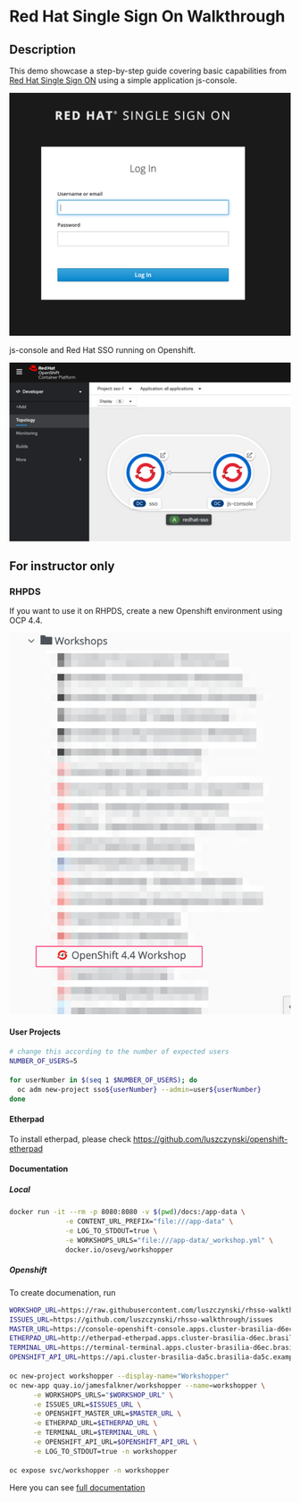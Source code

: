 # Red Hat Single Sign On Walkthrough

## Description

This demo showcase a step-by-step guide covering basic capabilities from [Red Hat Single Sign ON](https://access.redhat.com/products/red-hat-single-sign-on) using a simple application js-console.

![](docs/images/2020-05-27-15-00-27.png)

js-console and Red Hat SSO running on Openshift.

![](docs/images/2020-05-27-14-58-55.png)

## For instructor only

### RHPDS

If you want to use it on RHPDS, create a new Openshift environment using OCP 4.4.

![](docs/images/2020-05-27-09-34-46.png)

#### User Projects

```bash
# change this according to the number of expected users
NUMBER_OF_USERS=5

for userNumber in $(seq 1 $NUMBER_OF_USERS); do
  oc adm new-project sso${userNumber} --admin=user${userNumber}
done
```

#### Etherpad

To install etherpad, please check https://github.com/luszczynski/openshift-etherpad

#### Documentation

##### Local

```bash
docker run -it --rm -p 8080:8080 -v $(pwd)/docs:/app-data \
              -e CONTENT_URL_PREFIX="file:///app-data" \
              -e LOG_TO_STDOUT=true \
              -e WORKSHOPS_URLS="file:///app-data/_workshop.yml" \
              docker.io/osevg/workshopper
```

##### Openshift

To create documenation, run

```bash
WORKSHOP_URL=https://raw.githubusercontent.com/luszczynski/rhsso-walkthrough/master/docs/_workshop.yml
ISSUES_URL=https://github.com/luszczynski/rhsso-walkthrough/issues
MASTER_URL=https://console-openshift-console.apps.cluster-brasilia-d6ec.brasilia-d6ec.example.opentlc.com/
ETHERPAD_URL=http://etherpad-etherpad.apps.cluster-brasilia-d6ec.brasilia-d6ec.example.opentlc.com/p/workshop
TERMINAL_URL=https://terminal-terminal.apps.cluster-brasilia-d6ec.brasilia-d6ec.example.opentlc.com/
OPENSHIFT_API_URL=https://api.cluster-brasilia-da5c.brasilia-da5c.example.opentlc.com:6443

oc new-project workshopper --display-name="Workshopper"
oc new-app quay.io/jamesfalkner/workshopper --name=workshopper \
      -e WORKSHOPS_URLS="$WORKSHOP_URL" \
      -e ISSUES_URL=$ISSUES_URL \
      -e OPENSHIFT_MASTER_URL=$MASTER_URL \
      -e ETHERPAD_URL=$ETHERPAD_URL \
      -e TERMINAL_URL=$TERMINAL_URL \
      -e OPENSHIFT_API_URL=$OPENSHIFT_API_URL \
      -e LOG_TO_STDOUT=true -n workshopper

oc expose svc/workshopper -n workshopper
```

Here you can see [full documentation](docs.md)